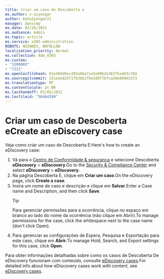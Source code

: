 ```yaml
---
title: Criar um caso de Descoberta e
ms.author: v-aiyengar
author: AshaIyengar21
manager: dansimp
ms.date: 02/26/2021
ms.audience: Admin
ms.topic: article
ms.service: o365-administration
ROBOTS: NOINDEX, NOFOLLOW
localization_priority: Normal
ms.collection: Adm_O365
ms.custom:
- "3200003"
- "7221"
ms.openlocfilehash: 61e466d9ec203a66a7ce2e89bd1462f5a483c784
ms.sourcegitcommit: 251e2e82571fb3bb1fbe3dbf7bfca30e004b3373
ms.translationtype: MT
ms.contentlocale: pt-BR
ms.lasthandoff: 03/05/2021
ms.locfileid: "50464399"
---
```

# <a name="create-an-ediscovery-case"></a><span data-ttu-id="d3234-102">Criar um caso de Descoberta e</span><span class="sxs-lookup"><span data-stu-id="d3234-102">Create an eDiscovery case</span></span>

<span data-ttu-id="d3234-103">Veja como criar um caso de Descoberta E:</span><span class="sxs-lookup"><span data-stu-id="d3234-103">Here's how to create an eDiscovery case:</span></span>

1. <span data-ttu-id="d3234-104">Vá para o [Centro de Conformidade & segurança](https://go.microsoft.com/fwlink/p/?linkid=2077143) e selecione Descoberta **eDiscovery**  >  **eDiscovery**.</span><span class="sxs-lookup"><span data-stu-id="d3234-104">Go to the [Security & Compliance Center](https://go.microsoft.com/fwlink/p/?linkid=2077143) and select **eDiscovery** > **eDiscovery**.</span></span>
1. <span data-ttu-id="d3234-105">Na página Descoberta E, clique em **Criar um caso**.</span><span class="sxs-lookup"><span data-stu-id="d3234-105">On the eDiscovery page, click **Create a case**.</span></span>
1. <span data-ttu-id="d3234-106">Insira um nome de caso e descrição e clique em **Salvar**.</span><span class="sxs-lookup"><span data-stu-id="d3234-106">Enter a Case name and Description, and then click **Save**.</span></span>
    > [!TIP]
    ><span data-ttu-id="d3234-107">Para gerenciar permissões para a ocorrência, clique no espaço em branco ao lado do nome da ocorrência (não clique em Abrir).</span><span class="sxs-lookup"><span data-stu-id="d3234-107">To manage permissions for the case, click the whitespace next to the case name (don't click Open).</span></span>
1. <span data-ttu-id="d3234-108">Para gerenciar as configurações de Espera, Pesquisa e Exportação para este caso, clique em **Abrir**.</span><span class="sxs-lookup"><span data-stu-id="d3234-108">To manage Hold, Search, and Export settings for this case, click **Open**.</span></span>

<span data-ttu-id="d3234-109">Para obter informações detalhadas sobre como os casos de Descoberta De eDiscovery funcionam com conteúdo, consulte [eDiscovery cases](https://go.microsoft.com/fwlink/?linkid=2101589).</span><span class="sxs-lookup"><span data-stu-id="d3234-109">For detailed info about how eDiscovery cases work with content, see [eDiscovery cases](https://go.microsoft.com/fwlink/?linkid=2101589).</span></span>
